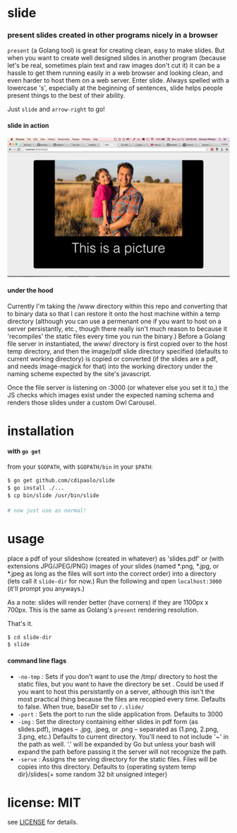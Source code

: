 # slide

### present slides created in other programs nicely in a browser

`present` (a Golang tool) is great for creating clean, easy to make slides. But when you want to create well designed slides in another program (because let's be real, sometimes plain text and raw images don't cut it) it can be a hassle to get them running easily in a web browser and looking clean, and even harder to host them on a web server. Enter slide. Always spelled with a lowercase 's', especially at the beginning of sentences, slide helps people present things to the best of their ability. 

Just `slide` and `arrow-right` to go!

#### slide in action

![screenshot](screenshot.png "slide in action")

#### under the hood

Currently I'm taking the /www directory within this repo and converting that to binary data so that I can restore it onto the host machine within a temp directory (although you can use a permenant one if you want to host on a server persistantly, etc., though there really isn't much reason to because it 'recompiles' the static files every time you run the binary.) Before a Golang file server in instantiated, the www/ directory is first copied over to the host temp directory, and then the image/pdf slide directory specified (defaults to current working directory) is copied or converted (if the slides are a pdf, and needs image-magick for that) into the working directory under the naming scheme expected by the site's javascript.

Once the file server is listening on :3000 (or whatever else you set it to,) the JS checks which images exist under the expected naming schema and renders those slides under a custom Owl Carousel.

# installation

#### with `go get`

from your `$GOPATH`, with `$GOPATH/bin` in your `$PATH`:

```bash
$ go get github.com/cdipaolo/slide
$ go install ./...
$ cp bin/slide /usr/bin/slide

# now just use as normal!
```

# usage

place a pdf of your slideshow (created in whatever) as 'slides.pdf' or (with extensions JPG/JPEG/PNG) images of your slides (named *.png, *.jpg, or *.jpeg as long as the files will sort into the correct order) into a directory (lets call it `slide-dir` for now.) Run the following and open `localhost:3000` (it'll prompt you anyways.) 

As a note: slides will render better (have corners) if they are 1100px x 700px. This is the same as Golang's `present` rendering resolution.

That's it.

```bash
$ cd slide-dir
$ slide 
```

#### command line flags

- `-no-tmp` : Sets if you don't want to use the /tmp/ directory to host the static files, but you want to have the directory be set . Could be used if you want to host this persistantly on a server, although this isn't the most practical thing because the files are recopied every time. Defaults to false. When true, baseDir set to `/.slide/`
- `-port` : Sets the port to run the slide application from. Defaults to 3000
- `-img` : Set the directory containing either slides in pdf form (as slides.pdf), images – .jpg, .jpeg, or .png – separated as (1.png, 2.png, 3.png, etc.) Defaults to current directory. You'll need to not include '~' in the path as well. '.' will be expanded by Go but unless your bash will expand the path before passing it the server will not recognize the path.
- `-serve` : Assigns the serving directory for the static files. Files will be copies into this directory. Defaults to {operating system temp dir}/slides{+ some random 32 bit unsigned integer}

# license: MIT

see [LICENSE](LICENSE) for details.